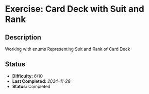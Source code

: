 # Exercise: Card Deck with Suit and Rank

## Description
Working with enums Representing Suit and Rank of Card Deck

## Status
- **Difficulty:** 6/10
- **Last Completed:** _2024-11-28_
- **Status:** Completed